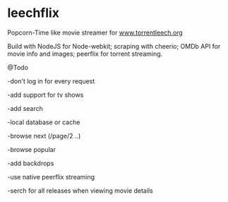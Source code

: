 # leechflix
Popcorn-Time like movie streamer for www.torrentleech.org

Build with NodeJS for Node-webkit; scraping with cheerio; OMDb API for movie info and images; peerflix for torrent streaming.

@Todo

-don't log in for every request

-add support for tv shows

-add search

-local database or cache

-browse next (/page/2 ..)

-browse popular

-add backdrops

-use native peerflix streaming

-serch for all releases when viewing movie details
